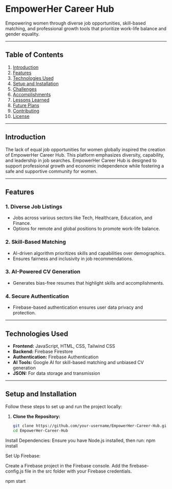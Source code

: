# EmpowerHer Career Hub

Empowering women through diverse job opportunities, skill-based matching, and professional growth tools that prioritize work-life balance and gender equality.

---

## Table of Contents

1. [Introduction](#introduction)
2. [Features](#features)
3. [Technologies Used](#technologies-used)
4. [Setup and Installation](#setup-and-installation)
5. [Challenges](#challenges)
6. [Accomplishments](#accomplishments)
7. [Lessons Learned](#lessons-learned)
8. [Future Plans](#future-plans)
9. [Contributing](#contributing)
10. [License](#license)

---

## Introduction

The lack of equal job opportunities for women globally inspired the creation of EmpowerHer Career Hub. This platform emphasizes diversity, capability, and leadership in job searches. EmpowerHer Career Hub is designed to support professional growth and economic independence while fostering a safe and supportive community for women.

---

## Features

### 1. Diverse Job Listings
- Jobs across various sectors like Tech, Healthcare, Education, and Finance.
- Options for remote and global positions to promote work-life balance.

### 2. Skill-Based Matching
- AI-driven algorithm prioritizes skills and capabilities over demographics.
- Ensures fairness and inclusivity in job recommendations.

### 3. AI-Powered CV Generation
- Generates bias-free resumes that highlight skills and accomplishments.

### 4. Secure Authentication
- Firebase-based authentication ensures user data privacy and protection.

---

## Technologies Used

- **Frontend:** JavaScript, HTML, CSS, Tailwind CSS
- **Backend:** Firebase Firestore
- **Authentication:** Firebase Authentication
- **AI Tools:** Google AI for skill-based matching and unbiased CV generation
- **JSON:** For data storage and transmission

---

## Setup and Installation

Follow these steps to set up and run the project locally:

1. **Clone the Repository:**
   ```bash
   git clone https://github.com/your-username/EmpowerHer-Career-Hub.git
   cd EmpowerHer-Career-Hub

Install Dependencies: Ensure you have Node.js installed, then run:
npm install

Set Up Firebase:

Create a Firebase project in the Firebase console.
Add the firebase-config.js file in the src folder with your Firebase credentials.

npm start

